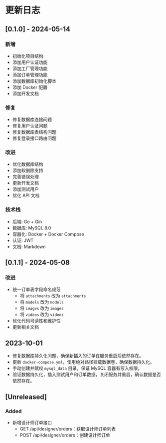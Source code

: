 # 更新日志

## [0.1.0] - 2024-05-14

### 新增
- 初始化项目结构
- 添加用户认证功能
- 添加工厂管理功能
- 添加订单管理功能
- 添加数据库初始化脚本
- 添加 Docker 配置
- 添加开发文档

### 修复
- 修复数据库连接问题
- 修复用户认证问题
- 修复数据库表结构问题
- 修复登录接口路由问题

### 改进
- 优化数据库结构
- 添加软删除支持
- 完善错误处理
- 更新开发文档
- 添加测试用户
- 优化 API 文档

### 技术栈
- 后端: Go + Gin
- 数据库: MySQL 8.0
- 容器化: Docker + Docker Compose
- 认证: JWT
- 文档: Markdown

## [0.1.1] - 2024-05-08

### 改进
- 统一订单表字段命名规范
  - 将 `attachments` 改为 `attachments`
  - 将 `models` 改为 `models`
  - 将 `images` 改为 `images`
  - 将 `videos` 改为 `videos`
- 优化代码可读性和维护性
- 更新相关文档 

## 2023-10-01
- 修复数据库持久化问题，确保新插入的订单在服务重启后依然存在。
- 更新 `docker-compose.yml`，使用绝对路径挂载数据卷，确保数据持久化。
- 手动创建并赋权 `mysql_data` 目录，保证 MySQL 容器有写入权限。
- 验证数据持久化，插入测试用户和订单数据，关闭服务并重启，确认数据是否依然存在。

## [Unreleased]

### Added
- 新增设计师订单接口
  - GET /api/designer/orders：获取设计师订单列表
  - POST /api/designer/orders：创建设计师订单 